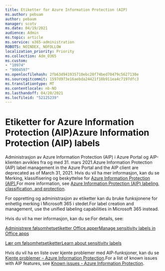 ```yaml
---
title: Etiketter for Azure Information Protection (AIP)
ms.author: pebuam
author: pebaum
manager: scotv
ms.date: 04/19/2021
audience: Admin
ms.topic: article
ms.service: o365-administration
ROBOTS: NOINDEX, NOFOLLOW
localization_priority: Priority
ms.collection: Adm_O365
ms.custom:
- "10974"
- "9004597"
ms.openlocfilehash: 2fb63d941935710ebc20f74bed70479c5627130e
ms.sourcegitcommit: 1597d973e16aebda24421f18b911ea4c7197dfc3
ms.translationtype: MT
ms.contentlocale: nb-NO
ms.lasthandoff: 04/20/2021
ms.locfileid: "52125239"
---
```

# <a name="azure-information-protection-aip-labels"></a><span data-ttu-id="5a374-102">Etiketter for Azure Information Protection (AIP)</span><span class="sxs-lookup"><span data-stu-id="5a374-102">Azure Information Protection (AIP) labels</span></span>

<span data-ttu-id="5a374-103">Administrasjon av Azure Information Protection (AIP) i Azure Portal og AIP-klienten avvikles fra og med 31. mars 2021.</span><span class="sxs-lookup"><span data-stu-id="5a374-103">Azure Information Protection (AIP) label management in the Azure Portal and the AIP client are deprecated as of March 31, 2021.</span></span> <span data-ttu-id="5a374-104">Hvis du vil ha mer informasjon, kan du se Merking, klassifisering og beskyttelse for [Azure Information Protection (AIP).](https://docs.microsoft.com/azure/information-protection/aip-classification-and-protection)</span><span class="sxs-lookup"><span data-stu-id="5a374-104">For more information, see [Azure Information Protection (AIP) labeling, classification, and protection](https://docs.microsoft.com/azure/information-protection/aip-classification-and-protection).</span></span>

<span data-ttu-id="5a374-105">For oppretting og administrasjon av etiketter kan du bruke funksjonene for enhetlig merking i Microsoft 365 i stedet.</span><span class="sxs-lookup"><span data-stu-id="5a374-105">For label creation and management, use the unified labeling capabilities in Microsoft 365 instead.</span></span> 

<span data-ttu-id="5a374-106">Hvis du vil ha mer informasjon, kan du se:</span><span class="sxs-lookup"><span data-stu-id="5a374-106">For details, see:</span></span>

[<span data-ttu-id="5a374-107">Administrere følsomhetsetiketter Office apper</span><span class="sxs-lookup"><span data-stu-id="5a374-107">Manage sensitivity labels in Office apps</span></span>](https://docs.microsoft.com/microsoft-365/compliance/sensitivity-labels-office-apps)

[<span data-ttu-id="5a374-108">Lær om følsomhetsetiketter</span><span class="sxs-lookup"><span data-stu-id="5a374-108">Learn about sensitivity labels</span></span>](https://docs.microsoft.com/microsoft-365/compliance/sensitivity-labels)

<span data-ttu-id="5a374-109">Hvis du vil ha en liste over kjente problemer med AIP-funksjoner, kan du se [Kjente problemer – Azure Information Protection](https://docs.microsoft.com/azure/information-protection/known-issues).</span><span class="sxs-lookup"><span data-stu-id="5a374-109">For a list of known issues with AIP features, see [Known issues - Azure Information Protection](https://docs.microsoft.com/azure/information-protection/known-issues).</span></span>